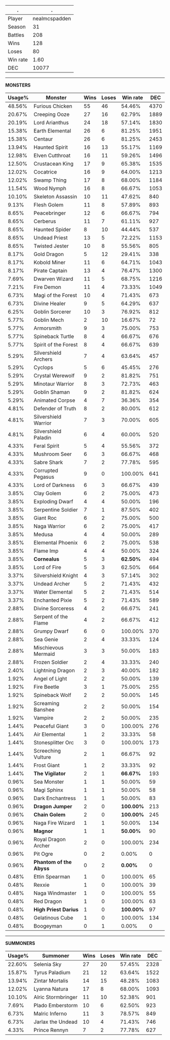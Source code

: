 .|.
|-|-
Player|nealmcspadden
Season|31
Battles|208
Wins|128
Loses|80
Win rate|1.60
DEC|10077

---
**MONSTERS**

Usage%|Monster|Wins|Loses|Win rate|DEC|
-|-|-|-|-|-|
48.56%|Furious Chicken|55|46|54.46%|4370|
20.67%|Creeping Ooze|27|16|62.79%|1889|
20.19%|Lord Arianthus|24|18|57.14%|1830|
15.38%|Earth Elemental|26|6|81.25%|1951|
15.38%|Centaur|26|6|81.25%|2453|
13.94%|Haunted Spirit|16|13|55.17%|1169|
12.98%|Elven Cutthroat|16|11|59.26%|1496|
12.50%|Crustacean King|17|9|65.38%|1535|
12.02%|Cocatrice|16|9|64.00%|1213|
12.02%|Swamp Thing|17|8|68.00%|1184|
11.54%|Wood Nymph|16|8|66.67%|1053|
10.10%|Skeleton Assassin|10|11|47.62%|840|
9.13%|Flesh Golem|11|8|57.89%|893|
8.65%|Peacebringer|12|6|66.67%|794|
8.65%|Cerberus|11|7|61.11%|927|
8.65%|Haunted Spider|8|10|44.44%|537|
8.65%|Undead Priest|13|5|72.22%|1153|
8.65%|Twisted Jester|10|8|55.56%|805|
8.17%|Gold Dragon|5|12|29.41%|338|
8.17%|Kobold Miner|11|6|64.71%|1043|
8.17%|Pirate Captain|13|4|76.47%|1300|
7.69%|Dwarven Wizard|11|5|68.75%|1216|
7.21%|Fire Demon|11|4|73.33%|1049|
6.73%|Magi of the Forest|10|4|71.43%|673|
6.73%|Divine Healer|9|5|64.29%|637|
6.25%|Goblin Sorcerer|10|3|76.92%|812|
5.77%|Goblin Mech|2|10|16.67%|72|
5.77%|Armorsmith|9|3|75.00%|753|
5.77%|Spineback Turtle|8|4|66.67%|676|
5.77%|Spirit of the Forest|8|4|66.67%|639|
5.29%|Silvershield Archers|7|4|63.64%|457|
5.29%|Cyclops|5|6|45.45%|276|
5.29%|Crystal Werewolf|9|2|81.82%|751|
5.29%|Minotaur Warrior|8|3|72.73%|463|
5.29%|Goblin Shaman|9|2|81.82%|624|
5.29%|Animated Corpse|4|7|36.36%|354|
4.81%|Defender of Truth|8|2|80.00%|612|
4.81%|Silvershield Warrior|7|3|70.00%|605|
4.81%|Silvershield Paladin|6|4|60.00%|520|
4.33%|Feral Spirit|5|4|55.56%|372|
4.33%|Mushroom Seer|6|3|66.67%|468|
4.33%|Sabre Shark|7|2|77.78%|595|
4.33%|Corrupted Pegasus|9|0|100.00%|641|
4.33%|Lord of Darkness|6|3|66.67%|439|
3.85%|Clay Golem|6|2|75.00%|473|
3.85%|Exploding Dwarf|4|4|50.00%|196|
3.85%|Serpentine Soldier|7|1|87.50%|402|
3.85%|Giant Roc|6|2|75.00%|500|
3.85%|Naga Warrior|6|2|75.00%|417|
3.85%|Medusa|4|4|50.00%|289|
3.85%|Elemental Phoenix|6|2|75.00%|538|
3.85%|Flame Imp|4|4|50.00%|324|
3.85%|**Cornealus**|5|3|**62.50%**|494|
3.85%|Lord of Fire|5|3|62.50%|664|
3.37%|Silvershield Knight|4|3|57.14%|302|
3.37%|Undead Archer|5|2|71.43%|432|
3.37%|Water Elemental|5|2|71.43%|514|
3.37%|Enchanted Pixie|5|2|71.43%|589|
2.88%|Divine Sorceress|4|2|66.67%|241|
2.88%|Serpent of the Flame|4|2|66.67%|412|
2.88%|Grumpy Dwarf|6|0|100.00%|370|
2.88%|Sea Genie|2|4|33.33%|124|
2.88%|Mischievous Mermaid|3|3|50.00%|183|
2.88%|Frozen Soldier|2|4|33.33%|240|
2.40%|Lightning Dragon|2|3|40.00%|182|
1.92%|Angel of Light|2|2|50.00%|139|
1.92%|Fire Beetle|3|1|75.00%|255|
1.92%|Spineback Wolf|2|2|50.00%|145|
1.92%|Screaming Banshee|2|2|50.00%|154|
1.92%|Vampire|2|2|50.00%|235|
1.44%|Peaceful Giant|3|0|100.00%|276|
1.44%|Air Elemental|1|2|33.33%|58|
1.44%|Stonesplitter Orc|3|0|100.00%|173|
1.44%|Screeching Vulture|2|1|66.67%|92|
1.44%|Frost Giant|1|2|33.33%|92|
1.44%|**The Vigilator**|2|1|**66.67%**|193|
0.96%|Sea Monster|1|1|50.00%|59|
0.96%|Magi Sphinx|1|1|50.00%|58|
0.96%|Dark Enchantress|1|1|50.00%|83|
0.96%|**Dragon Jumper**|2|0|**100.00%**|213|
0.96%|**Chain Golem**|2|0|**100.00%**|245|
0.96%|Naga Fire Wizard|1|1|50.00%|134|
0.96%|**Magnor**|1|1|**50.00%**|90|
0.96%|Royal Dragon Archer|2|0|100.00%|234|
0.96%|Pit Ogre|0|2|0.00%|0|
0.96%|**Phantom of the Abyss**|0|2|**0.00%**|0|
0.48%|Ettin Spearman|1|0|100.00%|65|
0.48%|Rexxie|1|0|100.00%|39|
0.48%|Naga Windmaster|1|0|100.00%|55|
0.48%|Red Dragon|1|0|100.00%|63|
0.48%|**High Priest Darius**|1|0|**100.00%**|97|
0.48%|Gelatinous Cube|1|0|100.00%|134|
0.48%|Boogeyman|0|1|0.00%|0|

---
**SUMMONERS**

Usage%|Summoner|Wins|Loses|Win rate|DEC|
-|-|-|-|-|-|
22.60%|Selenia Sky|27|20|57.45%|2328|
15.87%|Tyrus Paladium|21|12|63.64%|1522|
13.94%|Zintar Mortalis|14|15|48.28%|1083|
12.02%|Lyanna Natura|17|8|68.00%|1093|
10.10%|Alric Stormbringer|11|10|52.38%|901|
7.69%|Plado Emberstorm|10|6|62.50%|923|
6.73%|Malric Inferno|11|3|78.57%|849|
6.73%|Jarlax the Undead|10|4|71.43%|746|
4.33%|Prince Rennyn|7|2|77.78%|627|
